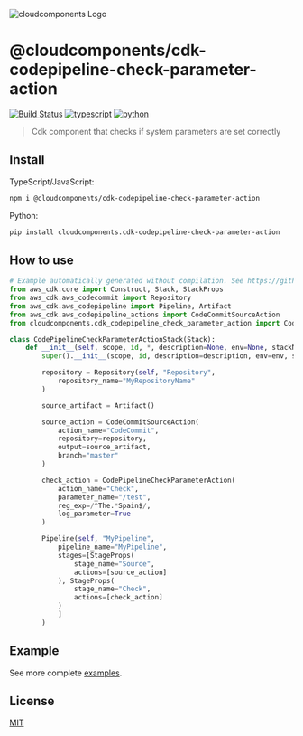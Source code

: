 ![cloudcomponents Logo](https://raw.githubusercontent.com/cloudcomponents/cdk-constructs/master/logo.png)

# @cloudcomponents/cdk-codepipeline-check-parameter-action

[![Build Status](https://travis-ci.org/cloudcomponents/cdk-constructs.svg?branch=master)](https://travis-ci.org/cloudcomponents/cdk-constructs)
[![typescript](https://img.shields.io/badge/jsii-typescript-blueviolet.svg)](https://www.npmjs.com/package/@cloudcomponents/cdk-codepipeline-check-parameter-action)
[![python](https://img.shields.io/badge/jsii-python-blueviolet.svg)](https://pypi.org/project/cloudcomponents.cdk-codepipeline-check-parameter-action/)

> Cdk component that checks if system parameters are set correctly

## Install

TypeScript/JavaScript:

```bash
npm i @cloudcomponents/cdk-codepipeline-check-parameter-action
```

Python:

```bash
pip install cloudcomponents.cdk-codepipeline-check-parameter-action
```

## How to use

```python
# Example automatically generated without compilation. See https://github.com/aws/jsii/issues/826
from aws_cdk.core import Construct, Stack, StackProps
from aws_cdk.aws_codecommit import Repository
from aws_cdk.aws_codepipeline import Pipeline, Artifact
from aws_cdk.aws_codepipeline_actions import CodeCommitSourceAction
from cloudcomponents.cdk_codepipeline_check_parameter_action import CodePipelineCheckParameterAction

class CodePipelineCheckParameterActionStack(Stack):
    def __init__(self, scope, id, *, description=None, env=None, stackName=None, tags=None, synthesizer=None, terminationProtection=None):
        super().__init__(scope, id, description=description, env=env, stackName=stackName, tags=tags, synthesizer=synthesizer, terminationProtection=terminationProtection)

        repository = Repository(self, "Repository",
            repository_name="MyRepositoryName"
        )

        source_artifact = Artifact()

        source_action = CodeCommitSourceAction(
            action_name="CodeCommit",
            repository=repository,
            output=source_artifact,
            branch="master"
        )

        check_action = CodePipelineCheckParameterAction(
            action_name="Check",
            parameter_name="/test",
            reg_exp=/^The.*Spain$/,
            log_parameter=True
        )

        Pipeline(self, "MyPipeline",
            pipeline_name="MyPipeline",
            stages=[StageProps(
                stage_name="Source",
                actions=[source_action]
            ), StageProps(
                stage_name="Check",
                actions=[check_action]
            )
            ]
        )
```

## Example

See more complete [examples](https://github.com/cloudcomponents/cdk-constructs/tree/master/examples).

## License

[MIT](./LICENSE)
